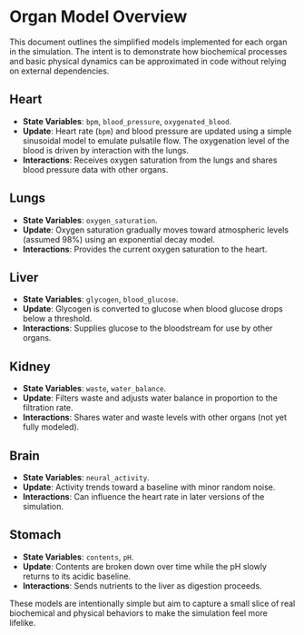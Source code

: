 # Organ Model Overview

This document outlines the simplified models implemented for each organ in the simulation. The intent is to demonstrate how biochemical processes and basic physical dynamics can be approximated in code without relying on external dependencies.

## Heart
- **State Variables**: `bpm`, `blood_pressure`, `oxygenated_blood`.
- **Update**: Heart rate (`bpm`) and blood pressure are updated using a simple sinusoidal model to emulate pulsatile flow. The oxygenation level of the blood is driven by interaction with the lungs.
- **Interactions**: Receives oxygen saturation from the lungs and shares blood pressure data with other organs.

## Lungs
- **State Variables**: `oxygen_saturation`.
- **Update**: Oxygen saturation gradually moves toward atmospheric levels (assumed 98%) using an exponential decay model.
- **Interactions**: Provides the current oxygen saturation to the heart.

## Liver
- **State Variables**: `glycogen`, `blood_glucose`.
- **Update**: Glycogen is converted to glucose when blood glucose drops below a threshold.
- **Interactions**: Supplies glucose to the bloodstream for use by other organs.

## Kidney
- **State Variables**: `waste`, `water_balance`.
- **Update**: Filters waste and adjusts water balance in proportion to the filtration rate.
- **Interactions**: Shares water and waste levels with other organs (not yet fully modeled).

## Brain
- **State Variables**: `neural_activity`.
- **Update**: Activity trends toward a baseline with minor random noise.
- **Interactions**: Can influence the heart rate in later versions of the simulation.

## Stomach
- **State Variables**: `contents`, `pH`.
- **Update**: Contents are broken down over time while the pH slowly returns to its acidic baseline.
- **Interactions**: Sends nutrients to the liver as digestion proceeds.

These models are intentionally simple but aim to capture a small slice of real biochemical and physical behaviors to make the simulation feel more lifelike.
